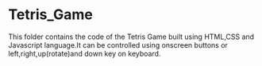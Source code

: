 # Tetris_Game
This folder contains the code of the Tetris Game built using HTML,CSS and Javascript language.It can be controlled using onscreen buttons or left,right,up(rotate)and down key on keyboard.
